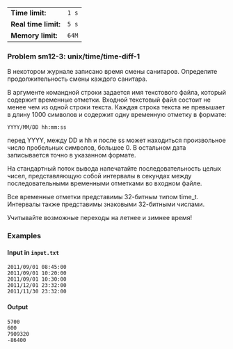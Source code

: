 |                      |       |
|----------------------|-------|
| **Time limit:**      | `1 s` |
| **Real time limit:** | `5 s` |
| **Memory limit:**    | `64M` |


### Problem sm12-3: unix/time/time-diff-1

В некотором журнале записано время смены санитаров. Определите продолжительность смены каждого
санитара.

В аргументе командной строки задается имя текстового файла, который содержит временные отметки.
Входной текстовый файл состоит не менее чем из одной строки текста. Каждая строка текста не
превышает в длину 1000 символов и содержит одну временную отметку в формате:

    
    
    YYYY/MM/DD hh:mm:ss
    

перед YYYY, между DD и hh и после ss может находиться произвольное число пробельных символов,
большее 0. В остальном дата записывается точно в указанном формате.

На стандартный поток вывода напечатайте последовательность целых чисел, представляющую собой
интервалы в секундах между последовательными временными отметками во входном файле.

Все временные отметки представимы 32-битным типом time_t. Интервалы также представимы знаковыми
32-битными числами.

Учитывайте возможные переходы на летнее и зимнее время!

### Examples

#### Input in `input.txt`

    
    
    2011/09/01 08:45:00
    2011/09/01 10:20:00
    2011/09/01 10:30:00
    2011/12/01 23:32:00
    2011/11/30 23:32:00
    

#### Output

    
    
    5700
    600
    7909320
    -86400


